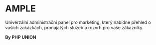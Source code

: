 # AMPLE

Univerzální administrační panel pro marketing, který nabídne přehled o vaších zakázkách, pronajatých služeb  a rozvrh pro vaše zákazníky.







**By PHP UNION**
